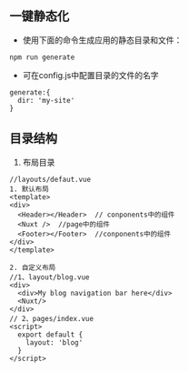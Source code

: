 ## 一键静态化
- 使用下面的命令生成应用的静态目录和文件：
```
npm run generate
```
- 可在config.js中配置目录的文件的名字
```
generate:{
  dir: 'my-site'
}
```
## 目录结构
1. 布局目录
  ```
  //layouts/defaut.vue
  1. 默认布局
  <template>
  <div>
    <Header></Header>  // conponents中的组件
    <Nuxt />  //page中的组件
    <Footer></Footer>  //conponents中的组件
  </div> 
  </template>

  2. 自定义布局
  //1、layout/blog.vue
  <div>
    <div>My blog navigation bar here</div>
    <Nuxt/>
  </div>
  // 2、pages/index.vue
  <script>
    export default {
      layout: 'blog'
    }
  </script>
  
  ```